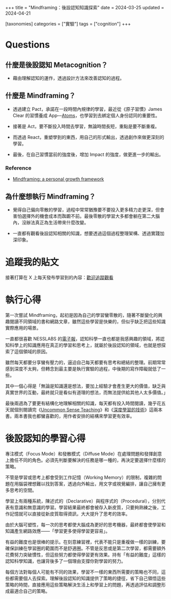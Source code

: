 +++
title = "Mindframing：後設認知知識探索"
date = 2024-03-25
updated = 2024-04-21

[taxonomies]
categories = ["實驗"]
tags = ["cognition"]
+++

# Questions

## 什麼是後設認知 Metacognition？

* 藉由理解認知的運作，透過設計方法來改善認知的過程。

## 什麼是 Mindframing？

* 透過建立 Pact，承諾在一段時間內規律的學習，最近從《原子習慣》James Clear 的習慣養成 App––[Atoms](https://atoms.jamesclear.com/)，也學習到去綁定個人身份認同的重要性。

* 接著是 Act，要不斷投入時間去學習，無論時間長短，重點是要不斷重複。

* 而透過 React，重塑學到的東西，用自己的形式輸出，透過創作來做更深刻的學習。

* 最後，在自己習慣當前的強度後，增加 Impact 的強度，做更進一步的輸出。

### Reference

* [Mindframing: a personal growth framework](https://nesslabs.com/mindframing)

## 為什麼想執行 Mindframing？

* 覺得自己偏向零散的學習，過程中常常猶豫要不要投入更多精力走更深，但會害怕選擇外的機會成本而踟躕不前。最後零散的學習大多都會躺在第二大腦內，沒辦法真正為生活帶來什麼改變。

* 一直都有觀看後設認知相關的知識，想要透過這個過程整理架構、透過實踐加深印象。

# 追蹤我的貼文
接著打算在 X 上每天發布學習到的內容：[歡迎追蹤觀看](https://twitter.com/search?q=%E3%80%90%E5%BE%8C%E8%A8%AD%E8%AA%8D%E7%9F%A5%E3%80%91%E7%9F%A5%E8%AD%98%E6%8E%A2%E7%B4%A2%20(from:mick_taiwan)&src=typed_query)

# 執行心得

第一次嘗試 Mindframing，起初是因為自己的學習蠻零散的，隨著不斷變化的興趣閱讀不同領域的書和網路文章，雖然這些學習是快樂的，但似乎缺乏把這些知識實際應用的場景。

一直都很喜歡 NESSLABS 的[電子報](https://nesslabs.com/)，認知科學一直也都是我感興趣的領域，將認知科學上的知識應用在真正的學習和思考上，就屬於後設認知的領域，也就是想探索了這個領域的原因。

雖然每天都要分享蠻有壓力的，逼迫自己每天都要有思考和總結的整理。前期常常感到深度不太夠，但轉念到最主要是執行實驗的過程，中後期的寫作障礙就低了一些。

其中一個心得是「無論是知識還是想法，要加上經驗才會產生更大的價值，缺乏與真實世界的互動，最終就只是看似有道理的想法，而無法提供給其他人太多價值。」

最後兩週為了要更有結構化地理解相關的知識，每天都有投入時間閱讀，幾乎花五天就個別閱讀完《[Uncommon Sense Teaching](https://www.goodreads.com/book/show/55835996-uncommon-sense-teaching)》和《[深度學習的技術](https://www.goodreads.com/book/show/50519446)》這兩本書。兩本書我也都蠻喜歡的，用作者安排的結構來學習更有效率。

# 後設認知的學習心得

專注模式（Focus Mode）和發散模式（Diffuse Mode）在處理問題和發揮創意上擔任不同的角色。必須先判斷要解決的任務是哪一種的，再決定要選擇什麼樣的策略。

不管是學習或思考上都會受到工作記憶（Working Memory）的限制，複雜的問題在用腦袋裡想難以找到答案，透過向外輸出，用文字或視覺編排，讓自己擁有更多思考的空間。

學習上有兩種系統，陳述式的（Declarative）與程序式的（Procedural），分別代表有意識和無意識的學習。學習結果最終都會被存入新皮質，只要夠熟練之後，工作記憶就可以直接從新皮質取得資訊，大大提升了思考的效率。

由於大腦可塑性，每一次的思考都使大腦成為更好的思考機器，最終都會使學習和知識產生網路效應——「學習更多使得學習更容易」。

有益的難度也是很棒的提示。在刻意練習裡，代表不能只是重複做一樣的訓練，要確保訓練在學習圈的範圍而不是舒適圈。不管是反思或是第二次學習，都需要額外花費努力突破慣性，但這些努力都使得學習更有效果。持有「有益的難度」這樣的認知科學知識，也讓背後多了一個理由支撐你對學習的努力。

每個方法對每個人可能有不同的效果，學習不一樣的東西所需要的策略也不同，這些都需要個人去探索。理解後設認知的知識提供了策略的捷徑，省下自己領悟這些策略的時間，直接應用這些策略解決生活上和學習上的問題，再透過評估和調整形成最適合自己的策略。
